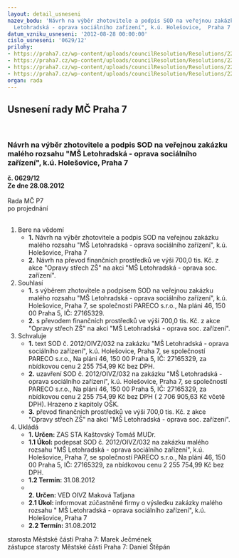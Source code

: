 ```yaml
---
layout: detail_usneseni
nazev_bodu: 'Návrh na výběr zhotovitele a podpis SOD na veřejnou zakázku malého rozsahu  "MŠ
  Letohradská - oprava sociálního zařízení", k.ú. Holešovice,  Praha 7 '
datum_vzniku_usneseni: '2012-08-28 00:00:00'
cislo_usneseni: '0629/12'
prilohy:
- https://praha7.cz/wp-content/uploads/councilResolution/Resolutions/22561/45-12-sod_op.doc
- https://praha7.cz/wp-content/uploads/councilResolution/Resolutions/22561/45-12-harmonogram.pdf
- https://praha7.cz/wp-content/uploads/councilResolution/Resolutions/22561/45-12-v%c3%bdzva.doc
- https://praha7.cz/wp-content/uploads/councilResolution/Resolutions/22561/45-12-is_o%c5%a1k.jpg
organ: rada
---
```

<div id="ucUsn_pList" class="usn">
	<span><h2>Usnesení rady MČ Praha 7 </h2>
<br></span><div class="standBody">
<span><h3>Návrh na výběr zhotovitele a podpis SOD na veřejnou zakázku malého rozsahu  "MŠ Letohradská - oprava sociálního zařízení", k.ú. Holešovice,  Praha 7 </h3></span><div class="center">
		<strong>č. 0629/12</strong><br>
	</div>
<div class="center">
		<strong>Ze dne 28.08.2012</strong><br><br>
	</div>Rada MČ P7<br> po projednání<br><br><ol>
<li>Bere na vědomí<ul>
<li>
<strong>1.</strong> Návrh na výběr zhotovitele a podpis SOD na veřejnou zakázku malého rozsahu  "MŠ Letohradská - oprava sociálního zařízení", k.ú. Holešovice,  Praha 7 </li>
<li>
<strong>2.</strong> Návrh na převod finančních prostředků ve výši 700,0 tis. Kč. z akce "Opravy střech ZŠ"  na akci "MŠ Letohradská - oprava soc. zařízení".</li>
</ul>
</li>
<li>Souhlasí<ul>
<li>
<strong>1.</strong> s výběrem zhotovitele a podpisem SOD na veřejnou zakázku malého rozsahu "MŠ Letohradská - oprava sociálního zařízení", k.ú. Holešovice, Praha 7, se společností     PARECO s.r.o., Na pláni 46, 150 00 Praha 5, IČ: 27165329.</li>
<li>
<strong>2.</strong> s převodem finančních prostředků ve výši 700,0 tis. Kč. z akce "Opravy střech ZŠ"  na akci "MŠ Letohradská - oprava soc. zařízení".</li>
</ul>
</li>
<li>Schvaluje<ul>
<li>
<strong>1.</strong> text SOD č. 2012/OIVZ/032 na zakázku "MŠ Letohradská - oprava sociálního zařízení", k.ú. Holešovice, Praha 7, se společností PARECO s.r.o., Na pláni 46, 150 00 Praha 5, IČ: 27165329, za nbídkovou cenu  2 255 754,99 Kč bez DPH.</li>
<li>
<strong>2.</strong> uzavření SOD č. 2012/OIVZ/032 na zakázku "MŠ Letohradská - oprava sociálního zařízení", k.ú. Holešovice, Praha 7, se společností  PARECO s.r.o., Na pláni 46, 150 00 Praha 5, IČ: 27165329, za nbídkovou cenu  2 255 754,99 Kč bez DPH ( 2 706 905,63 Kč včetě DPH). Hrazeno z kapitoly OŠK.</li>
<li>
<strong>3.</strong> převod finančních prostředků ve výši 700,0 tis. Kč. z akce "Opravy střech ZŠ"  na akci "MŠ Letohradská - oprava soc. zařízení".</li>
</ul>
</li>
<li>Ukládá<ul>
<li>
<strong>1. Určen: </strong>ZAS STA Kaštovský Tomáš MUDr.</li>
<li>
<strong>1.1 Úkol: </strong>podepsat SOD č. 2012/OIVZ/032 na zakázku malého rozsahu "MŠ Letohradská - oprava sociálního zařízení", k.ú. Holešovice, Praha 7, se společností  PARECO s.r.o., Na pláni 46, 150 00 Praha 5, IČ: 27165329, za nbídkovou cenu  2 255 754,99 Kč bez DPH.</li>
<li>
<strong>1.2 Termín: </strong>31.08.2012</li>
<li>
<strong><br>2. Určen: </strong>VED OIVZ Maková Taťjana</li>
<li>
<strong>2.1 Úkol: </strong>informovat zúčastněné firmy o výsledku zakázky malého rozsahu " MŠ Letohradská - oprava sociálního zařízení", k.ú. Holešovice, Praha 7</li>
<li>
<strong>2.2 Termín: </strong>31.08.2012</li>
</ul>
</li>
</ol>starosta Městské části Praha 7: Marek Ječmének<br>zástupce starosty Městské části Praha 7: Daniel Štěpán 
</div>
</div>